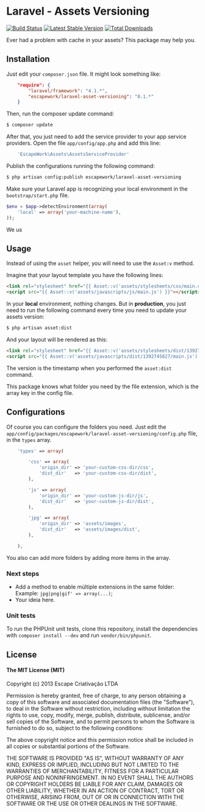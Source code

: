 # Laravel - Assets Versioning 

[![Build Status](https://travis-ci.org/EscapeWork/laravel-asset-versioning.png)](http://travis-ci.org/EscapeWork/laravel-asset-versioning) [![Latest Stable Version](https://poser.pugx.org/escapework/laravel-asset-versioning/v/stable.png)](https://packagist.org/packages/escapework/laravel-asset-versioning) [![Total Downloads](https://poser.pugx.org/escapework/laravel-asset-versioning/downloads.png)](https://packagist.org/packages/escapework/laravel-asset-versioning)

Ever had a problem with cache in your assets? This package may help you.

## Installation

Just edit your `composer.json` file. It might look something like:

```json
    "require": {
        "laravel/framework": "4.1.*",
        "escapework/laravel-asset-versioning": "0.1.*"
    }
```

Then, run the composer update command:

```bash
$ composer update
```

After that, you just need to add the service provider to your app service providers. Open the file `app/config/app.php` and add this line:

```php
    'EscapeWork\Assets\AssetsServiceProvider'
```

Publish the configurations running the following command:

```bash
$ php artisan config:publish escapework/laravel-asset-versioning
```

Make sure your Laravel app is recognizing your local environment in the `bootstrap/start.php` file.

```php
$env = $app->detectEnvironment(array(
    'local' => array('your-machine-name'),
));
```

We us

## Usage

Instead of using the `asset` helper, you will need to use the `Asset:v` method.

Imagine that your layout template you have the following lines:

```html
<link rel="stylesheet" href="{{ Asset::v('assets/stylesheets/css/main.css') }}" />
<script src="{{ Asset::v('assets/javascripts/js/main.js') }}"></script>
```

In your **local** environment, nothing changes. But in **production**, you just need to run the following command every time you need to update your assets version:

```bash
$ php artisan asset:dist
```

And your layout will be rendered as this:

```html
<link rel="stylesheet" href="{{ Asset::v('assets/stylesheets/dist/1392745827/main.css') }}" />
<script src="{{ Asset::v('assets/javascripts/dist/1392745827/main.js') }}"></script>
```

The version is the timestamp when you performed the `asset:dist` command.

This package knows what folder you need by the file extension, which is the array key in the config file.

## Configurations

Of course you can configure the folders you need. Just edit the `app/config/packages/escapework/laravel-asset-versioning/config.php` file, in the `types` array.

```php
    'types' => array(

        'css' => array(
            'origin_dir' => 'your-custom-css-dir/css',
            'dist_dir'   => 'your-custom-css-dir/dist',
        ),

        'js' => array(
            'origin_dir' => 'your-custom-js-dir/js',
            'dist_dir'   => 'your-custom-js-dir/dist',
        ),

        'jpg' => array(
            'origin_dir' => 'assets/images',
            'dist_dir'   => 'assets/images/dist',
        ),

    ),
```

You also can add more folders by adding more items in the array.

### Next steps

* Add a method to enable múltiple extensions in the same folder: Example: `jpg|png|gif' => array(...)`;
* Your ideia here.

### Unit tests

To run the PHPUnit unit tests, clone this repository, install the dependencies with `composer install --dev` and run `vendor/bin/phpunit`.

## License

#### The MIT License (MIT)

Copyright (c) 2013 Escape Criativação LTDA

Permission is hereby granted, free of charge, to any person obtaining a copy
of this software and associated documentation files (the "Software"), to deal
in the Software without restriction, including without limitation the rights
to use, copy, modify, merge, publish, distribute, sublicense, and/or sell
copies of the Software, and to permit persons to whom the Software is
furnished to do so, subject to the following conditions:

The above copyright notice and this permission notice shall be included in
all copies or substantial portions of the Software.

THE SOFTWARE IS PROVIDED "AS IS", WITHOUT WARRANTY OF ANY KIND, EXPRESS OR
IMPLIED, INCLUDING BUT NOT LIMITED TO THE WARRANTIES OF MERCHANTABILITY,
FITNESS FOR A PARTICULAR PURPOSE AND NONINFRINGEMENT. IN NO EVENT SHALL THE
AUTHORS OR COPYRIGHT HOLDERS BE LIABLE FOR ANY CLAIM, DAMAGES OR OTHER
LIABILITY, WHETHER IN AN ACTION OF CONTRACT, TORT OR OTHERWISE, ARISING FROM,
OUT OF OR IN CONNECTION WITH THE SOFTWARE OR THE USE OR OTHER DEALINGS IN
THE SOFTWARE.


